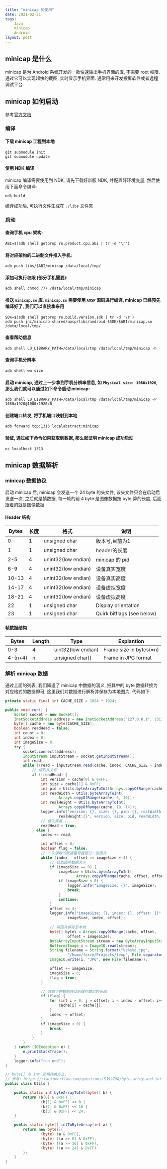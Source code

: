 ```yaml
---
title: "minicap 的使用"
date: 2021-02-21
tags:
    Java
    minicap
    Android
layout: post
---
```


## minicap 是什么

minicap 是为 Android 系统开发的一款快速输出手机界面的库, 不需要 root 权限. 通过它可以实现超快的截图, 实时显示手机界面. 通常用来开发投屏软件或者远程调试平台.

## minicap 如何启动

参考[官方文档](https://github.com/DeviceFarmer/minicap)

### 编译

#### 下载 minicap 工程到本地

```shell
git submodule init
git submodule update
```

#### 使用 NDK 编译

minicap 编译需要使用到 NDK, 请先下载好新版 NDK, 并配置好环境变量, 然后使用下面命令编译:

```shell
ndk-build
```

编译成功后, 可执行文件生成在 `./libs` 文件夹

### 启动

#### 查询手机 cpu 架构:

```shell
ABI=$(adb shell getprop ro.product.cpu.abi | tr -d '\r')
```

#### 将对应架构的二进制文件推入手机:

```shell
adb push libs/$ABI/minicap /data/local/tmp/
```

#### 添加可执行权限 (部分手机需要):

```shell
adb shell chmod 777 /data/local/tmp/minicap
```

#### 推送 `minicap.so` 库. `minicap.so` 需要使用 `AOSP` 源码进行编译, minicap 已经预先编译好了, 我们可以直接拿来用

```shell
SDK=$(adb shell getprop ro.build.version.sdk | tr -d '\r')
adb push jni/minicap-shared/aosp/libs/android-$SDK/$ABI/minicap.so /data/local/tmp/
```

#### 查看帮助信息

```shell
adb shell LD_LIBRARY_PATH=/data/local/tmp /data/local/tmp/minicap -h
```

#### 查询手机分辨率

```shell
adb shell wm size
```

#### 启动 minicap, 通过上一步拿到手机分辨率信息, 如 `Physical size: 1080x1920`, 那么我们就可以通过如下命令启动 minicap:

```shell
adb shell LD_LIBRARY_PATH=/data/local/tmp /data/local/tmp/minicap -P 1080x1920@1080x1920/0
```

#### 创建端口转发, 将手机端口映射到本地

```shell
adb forward tcp:1313 localabstract:minicap
```

#### 验证, 通过如下命令如果获取到数据, 那么就证明 minicap 成功启动

```shell
nc localhost 1313
```

## minicap 数据解析

### minicap 数据协议

启动 minicap 后, minicap 会发送一个 24 byte 的头文件, 该头文件只会在启动后发送一次, 之后就是帧数据, 每一帧的前 4 byte 是图像数据按 byte 算的长度, 后面跟着的就是图像数据

#### Header 结构

|Bytes  |长度    |格式                   |说明
|-------|---    |---                    |---
|0      |1      |unsigned char          |版本号,目前为1
|1      |1      |unsigned char          |header的长度
|2-5    |4      |unint32(low endian)    |minicap 的 pid
|6-9    |4      |unint32(low endian)    |设备真实宽度
|10-13  |4      |unint32(low endian)    |设备真实高度
|14-17  |4      |unint32(low endian)    |设备虚拟宽度
|18-21  |4      |unint32(low endian)    |设备虚拟高度
|22     |1      |unsigned char          |Display orientation
|23     |1      |unsigned char          |Quirk bitflags (see below)

#### 帧数据结构

|Bytes  |Length |Type               |Explantion
|---    |---    |---                |---
|0-3    |4      |uint32(low endian) |Frame size in bytes(=n)
|4-(n+4)|n      |unsigned char[]    |Frame in JPG format

### 解析 minicap 数据

通过上面的列表, 我们知道了 minicap 中数据的涵义, 把其中的 byte 数据转换为对应格式的数据即可, 这里我们对数据进行解析并保存为本地图片, 代码如下:

```java
private static final int CACHE_SIZE = 1024 * 1024;

public void run() {
    Socket socket = new Socket();
    InetSocketAddress address = new InetSocketAddress("127.0.0.1", 1313);
    byte[] cache = new byte[CACHE_SIZE];
    boolean readHead = false;
    int count = 0;
    int index = 0;
    int imageSize = 0;
    try {
        socket.connect(address);
        InputStream inputStream = socket.getInputStream();
        int read;
        while ((read = inputStream.read(cache, index, CACHE_SIZE - index)) != -1) {
            // 读取头文件
            if (!readHead) {
                int version = cache[0] & 0xFF;
                int size = cache[1] & 0xFF;
                int pid = Utils.byteArrayToInt(Arrays.copyOfRange(cache, 2, 6));
                int readWidth = Utils.byteArrayToInt(
                        Arrays.copyOfRange(cache, 6, 10));
                int realHeight = Utils.byteArrayToInt(
                        Arrays.copyOfRange(cache, 10, 14));
                logger.info("version: {}, size: {}, pid: {}, realWidth: {}, 
                        realHeight:{}", version, size, pid, readWidth, realHeight);
                // 依次类推 ...
                readHead = true;
            } else {
                index += read;

                int offset = 0;
                boolean flag = false;
                // 一次读取的数据量可能超过一张图片
                while (index - offset >= imageSize + 4) {
                    // 获取图片数据大小
                    if (imageSize == 0) {
                        imageSize = Utils.byteArrayToInt(
                                Arrays.copyOfRange(cache, offset, offset + 4));
                        if (imageSize < 0) {
                            logger.info("imageSize: {}", imageSize);
                            break;
                        }
                        continue;
                    }
                    offset += 4;
                    logger.info("imageSize: {}, index: {}, offset: {}", 
                            imageSize, index, offset);
                    
                    // 将图片保存至本地
                    byte[] bytes = Arrays.copyOfRange(cache, offset, 
                            offset + imageSize);
                    ByteArrayInputStream stream = new ByteArrayInputStream(bytes);
                    BufferedImage i = ImageIO.read(stream);
                    String filename = String.format("%s%s%d.jpg", 
                            "/home/force/Projects/temp", File.separator, count++);
                    ImageIO.write(i, "JPG", new File(filename));

                    offset += imageSize;
                    imageSize = 0;
                    flag = true;
                }

                // 将剩下的数据移动到缓存数组的头部
                if (flag) {
                    for (int i = 0, j = offset; i < index - offset; i++, j++) {
                        cache[i] = cache[j];
                    }
                    index -= offset;
                }
                if (imageSize < 0) {
                    break;
                }
            }
        }
    } catch (IOException e) {
        e.printStackTrace();
    }
    logger.info("run end");
}

// byte[] 与 int 互相转换方法, 
// 参考: https://stackoverflow.com/questions/5399798/byte-array-and-int-conversion-in-java
public class Utils {

    public static int byteArrayToInt(byte[] b) {
        return (b[0] & 0xFF) |
                (b[1] & 0xFF) << 8 |
                (b[2] & 0xFF) << 16 |
                (b[3] & 0xFF) << 24;
    }

    public static byte[] intToByteArray(int a) {
        return new byte[]{
                (byte) (a & 0xFF),
                (byte) ((a >> 8) & 0xFF),
                (byte) ((a >> 16) & 0xFF),
                (byte) ((a >> 24) & 0xFF)
        };
    }
}
```